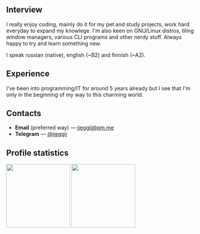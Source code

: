 ## Interview
I really enjoy coding, mainly do it for my pet and study projects, work hard everyday to expand my knowlege.
I'm also keen on GNU/Linux distros, tiling window managers, various CLI programs and other nerdy stuff.
Always happy to try and learn something new.

I speak russian (native), english (~B2) and finnish (~A2).

## Experience
I've been into programming/IT for around 5 years already but 
I see that I'm only in the beginning of my way to this charming world.

## Contacts
* **Email** (preferred way) — [jieggii@pm.me](mailto:jieggii@pm.me)
* **Telegram** — [@jieggii](https://t.me/jieggii)

## Profile statistics
<p align="left">
<img style="height: 170px;" src="https://github-readme-stats.vercel.app/api?username=jieggii&show_icons=true&hide_rank=true&include_all_commits=true&count_private=true&custom_title=Short%20overview:&disable_animations=true" />
<img style="height: 170px;" src="https://github-readme-stats.vercel.app/api/top-langs/?username=jieggii&layout=compact&custom_title=Most%20used%20languages:&langs_count=7" />
</p>
